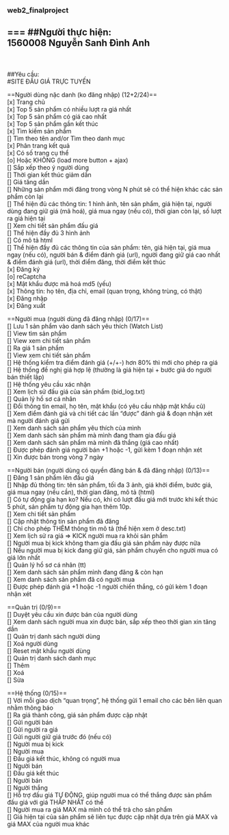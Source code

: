 ### web2_finalproject
===
##Người thực hiện: 
<br> 1560008 </t> Nguyễn Sanh Đình Anh
----------------

<br><br>
##Yêu cầu: 
<br>#SITE ĐẤU GIÁ TRỰC TUYẾN

==Người dùng nặc danh (ko đăng nhập) (12+2/24)==<br>
[x]	Trang chủ<br>
[x]	Top 5 sản phẩm có nhiều lượt ra giá nhất<br>
[x]	Top 5 sản phẩm có giá cao nhất<br>
[x]	Top 5 sản phẩm gần kết thúc<br>
[x]	Tìm kiếm sản phẩm<br>
[]	Tìm theo tên and/or Tìm theo danh mục<br>
[x]	Phân trang kết quả<br>
[x]	Có số trang cụ thể<br>
[o]	Hoặc KHÔNG (load more button + ajax)<br>
[]	Sắp xếp theo ý người dùng<br>
[]	Thời gian kết thúc giảm dần<br>
[]	Giá tăng dần<br>
[]	Những sản phẩm mới đăng trong vòng N phút sẽ có thể hiện khác các sản phẩm còn lại<br>
[]	Thể hiện đủ các thông tin: 1 hình ảnh, tên sản phẩm, giá hiện tại, người dùng đang giữ giá (mã hoá),  giá mua ngay (nếu có), thời gian còn lại, số lượt ra giá hiện tại<br>
[]	Xem chi tiết sản phẩm đấu giá<br>
[]	Thể hiện đầy đủ 3 hình ảnh<br>
[]	Có mô tả html<br>
[]	Thể hiện đầy đủ các thông tin của sản phẩm: tên, giá hiện tại, giá mua ngay (nếu có), người bán & điểm đánh giá (url), người đang giữ giá cao nhất & điểm đánh giá (url), thời điểm đăng, thời điểm kết thúc<br>
[x]	Đăng ký<br>
[o]	reCaptcha<br>
[x]	Mật khẩu được mã hoá md5 (yếu)<br>
[x]	Thông tin: họ tên, địa chỉ, email (quan trọng, không trùng, có thật)<br>
[x]	Đăng nhập<br>
[x]	Đăng xuất <br>

==Người mua (người dùng đã đăng nhập) (0/17)==<br>
[]	Lưu 1 sản phẩm vào danh sách yêu thích (Watch List)<br>
[]	View tìm sản phẩm<br>
[]	View xem chi tiết sản phẩm<br>
[]	Ra giá 1 sản phẩm<br>
[]	View xem chi tiết sản phẩm<br>
[]	Hệ thống kiểm tra điểm đánh giá (+/+-) hơn 80% thì mới cho phép ra giá<br>
[]	Hệ thống đề nghị giá hợp lệ (thường là giá hiện tại + bước giá do người bán thiết lập)<br>
[]	Hệ thống yêu cầu xác nhận<br>
[]	Xem lịch sử đấu giá của sản phẩm (bid_log.txt)<br>
[]	Quản lý hồ sơ cá nhân<br>
[]	Đổi thông tin email, họ tên, mật khẩu (có yêu cầu nhập mật khẩu cũ)<br>
[]	Xem điểm đánh giá và chi tiết các lần “được” đánh giá & đoạn nhận xét mà người đánh giá gửi<br>
[]	Xem danh sách sản phẩm yêu thích của mình<br>
[]	Xem danh sách sản phẩm mà mình đang tham gia đấu giá<br>
[]	Xem danh sách sản phẩm mà mình đã thắng (giá cao nhất)<br>
[]	Được phép đánh giá người bán +1 hoặc -1, gửi kèm 1 đoạn nhận xét<br>
[]	Xin được bán trong vòng 7 ngày<br>

==Người bán (người dùng có quyền đăng bán & đã đăng nhập) (0/13)==<br>
[]	Đăng 1 sản phẩm lên đấu giá<br>
[]	Nhập đủ thông tin: tên sản phẩm, tối đa 3 ảnh, giá khởi điểm, bước giá, giá mua ngay (nếu cần), thời gian đăng, mô tả (html)<br>
[]	Có tự động gia hạn ko? Nếu có, khi có lượt đấu giá mới trước khi kết thúc 5 phút, sản phẩm tự động gia hạn thêm 10p.<br>
[]	Xem chi tiết sản phẩm<br>
[]	Cập nhật thông tin sản phẩm đã đăng<br>
[]	Chỉ cho phép THÊM thông tin mô tả (thể hiện xem ở desc.txt)<br>
[]	Xem lịch sử ra giá => KICK người mua ra khỏi sản phẩm<br>
[]	Người mua bị kick không tham gia đấu giá sản phẩm này được nữa<br>
[]	Nếu người mua bị kick đang giữ giá, sản phẩm chuyển cho người mua có giá lớn nhất<br>
[]	Quản lý hồ sơ cá nhân (tt)<br>
[]	Xem danh sách sản phẩm mình đang đăng & còn hạn<br>
[]	Xem danh sách sản phẩm đã có người mua<br>
[]	Được phép đánh giá +1 hoặc -1 người chiến thắng, có gửi kèm 1 đoạn nhận xét<br>

==Quản trị (0/9)==<br>
[]	Duyệt yêu cầu xin được bán của người dùng<br>
[]	Xem danh sách người mua xin được bán, sắp xếp theo thời gian xin tăng dần<br>
[]	Quản trị danh sách người dùng<br>
[]	Xoá người dùng<br>
[]	Reset mật khẩu người dùng<br>
[]	Quản trị danh sách danh mục<br>
[]	Thêm<br>
[]	Xoá<br>
[]	Sửa<br>

==Hệ thống (0/15)==<br>
[]	Với mỗi giao dịch “quan trọng”, hệ thống gửi 1 email cho các bên liên quan nhằm thông báo<br>
[]	Ra giá thành công, giá sản phẩm được cập nhật<br>
[]	Gửi người bán<br>
[]	Gửi người ra giá<br>
[]	Gửi người giữ giá trước đó (nếu có)<br>
[]	Người mua bị kick<br>
[]	Người mua<br>
[]	Đấu giá kết thúc, không có người mua<br>
[]	Người bán<br>
[]	Đấu giá kết thúc<br>
[]	Người bán<br>
[]	Người thắng<br>
[]	Hỗ trợ đấu giá TỰ ĐỘNG, giúp người mua có thể thắng được sản phẩm đấu giá với giá THẤP NHẤT có thể<br>
[]	Người mua ra giá MAX mà mình có thể trả cho sản phẩm<br>
[]	Giá hiện tại của sản phẩm sẽ liên tục được cập nhật dựa trên giá MAX và giá MAX của người mua khác<br>

